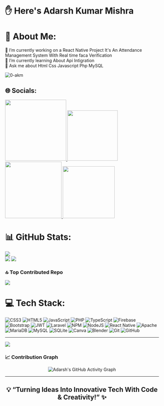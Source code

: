 # ✋ Here's Adarsh Kumar Mishra
# 💫 About Me:
🔭 I’m currently working on a React Native Project It's An Attendance Management System With Real time faca Verification <br>🌱 I’m currently learning About Api Intigration <br>💬 Ask me about Html Css Javascript Php MySQL <br>

<p align="left"> <img src="https://komarev.com/ghpvc/?username=01-akm&label=Profile%20views&color=0e75b6&style=flat" alt="0-akm" /> </p>

## 🌐 Socials:
<a href="https://discord.com/users/01-akm">
  <img src="https://img.shields.io/badge/Discord-%237289DA.svg?logo=discord&logoColor=white" width="200"/>
</a>
<a href="https://linkedin.com/in/01-akm">
  <img src="https://img.shields.io/badge/LinkedIn-%230077B5.svg?logo=linkedin&logoColor=white" width="165"/>
</a>
<a href="https://reddit.com/user/01-akm">
  <img src="https://img.shields.io/badge/Reddit-%23FF4500.svg?logo=reddit&logoColor=white" width="185"/>
</a>
<a href="mailto:kraadi4941@gmail.com">
  <img src="https://img.shields.io/badge/Email-D14836?logo=gmail&logoColor=white" width="170"/>
</a>









# 📊 GitHub Stats:
![](https://github-readme-stats.vercel.app/api/top-langs/?username=01-akm&theme=dark&hide_border=false&include_all_commits=true&count_private=true&layout=compact)<br/>
![](https://github-readme-stats.vercel.app/api?username=01-akm&theme=dark&hide_border=false&include_all_commits=true&count_private=true)
![](https://nirzak-streak-stats.vercel.app/?user=01-akm&theme=dark&hide_border=false)<br/>
### 🔝 Top Contributed Repo
![](https://github-contributor-stats.vercel.app/api?username=01-akm&limit=5&theme=dark&combine_all_yearly_contributions=true)


# 💻 Tech Stack:
![CSS3](https://img.shields.io/badge/css3-%231572B6.svg?style=flat&logo=css3&logoColor=white) ![HTML5](https://img.shields.io/badge/html5-%23E34F26.svg?style=flat&logo=html5&logoColor=white) ![JavaScript](https://img.shields.io/badge/javascript-%23323330.svg?style=flat&logo=javascript&logoColor=%23F7DF1E) ![PHP](https://img.shields.io/badge/php-%23777BB4.svg?style=flat&logo=php&logoColor=white) ![TypeScript](https://img.shields.io/badge/typescript-%23007ACC.svg?style=flat&logo=typescript&logoColor=white) ![Firebase](https://img.shields.io/badge/firebase-%23039BE5.svg?style=flat&logo=firebase) ![Bootstrap](https://img.shields.io/badge/bootstrap-%238511FA.svg?style=flat&logo=bootstrap&logoColor=white) ![JWT](https://img.shields.io/badge/JWT-black?style=flat&logo=JSON%20web%20tokens) ![Laravel](https://img.shields.io/badge/laravel-%23FF2D20.svg?style=flat&logo=laravel&logoColor=white) ![NPM](https://img.shields.io/badge/NPM-%23CB3837.svg?style=flat&logo=npm&logoColor=white) ![NodeJS](https://img.shields.io/badge/node.js-6DA55F?style=flat&logo=node.js&logoColor=white) ![React Native](https://img.shields.io/badge/react_native-%2320232a.svg?style=flat&logo=react&logoColor=%2361DAFB) ![Apache](https://img.shields.io/badge/apache-%23D42029.svg?style=flat&logo=apache&logoColor=white) ![MariaDB](https://img.shields.io/badge/MariaDB-003545?style=flat&logo=mariadb&logoColor=white) ![MySQL](https://img.shields.io/badge/mysql-4479A1.svg?style=flat&logo=mysql&logoColor=white) ![SQLite](https://img.shields.io/badge/sqlite-%2307405e.svg?style=flat&logo=sqlite&logoColor=white) ![Canva](https://img.shields.io/badge/Canva-%2300C4CC.svg?style=flat&logo=Canva&logoColor=white) ![Blender](https://img.shields.io/badge/blender-%23F5792A.svg?style=flat&logo=blender&logoColor=white) ![Git](https://img.shields.io/badge/git-%23F05033.svg?style=flat&logo=git&logoColor=white) ![GitHub](https://img.shields.io/badge/github-%23121011.svg?style=flat&logo=github&logoColor=white)






---
[![](https://visitcount.itsvg.in/api?id=01-akm&icon=0&color=0)](https://visitcount.itsvg.in)

### 📈 Contribution Graph

<p align="center">
  <img src="https://github-readme-activity-graph.vercel.app/graph?username=01-akm&theme=react-dark&area=true&hide_border=false" alt="Adarsh's GitHub Activity Graph" />
</p>

---

<h2 align="center">💡 “Turning Ideas Into Innovative Tech With Code & Creativity!” ✨</h2>




